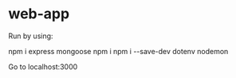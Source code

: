 # web-app

Run by using:

npm i express mongoose
npm i npm i --save-dev dotenv nodemon

Go to localhost:3000